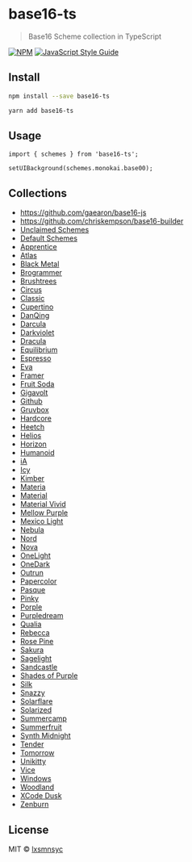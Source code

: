 # base16-ts

> Base16 Scheme collection in TypeScript

[![NPM](https://img.shields.io/npm/v/base16-ts.svg)](https://www.npmjs.com/package/base16-ts) [![JavaScript Style Guide](https://badgen.net/badge/code%20style/airbnb/ff5a5f?icon=airbnb)](https://github.com/airbnb/javascript)

## Install

```bash
npm install --save base16-ts
```

```bash
yarn add base16-ts
```

## Usage

```tsx
import { schemes } from 'base16-ts';

setUIBackground(schemes.monokai.base00);
```

## Collections

- https://github.com/gaearon/base16-js
- https://github.com/chriskempson/base16-builder
- [Unclaimed Schemes](https://github.com/chriskempson/base16-unclaimed-schemes)
- [Default Schemes](https://github.com/chriskempson/base16-default-schemes)
- [Apprentice](https://github.com/casonadams/base16-apprentice-scheme)
- [Atlas](https://github.com/ajlende/base16-atlas-scheme)
- [Black Metal](https://github.com/metalelf0/base16-black-metal-scheme)
- [Brogrammer](https://github.com/vviikk/base16-brogrammer-scheme)
- [Brushtrees](https://github.com/whiteabelincoln/base16-brushtrees-scheme)
- [Circus](https://github.com/stepchowfun/base16-circus-scheme)
- [Classic](https://github.com/detly/base16-classic-scheme)
- [Cupertino](https://github.com/Defman21/base16-cupertino-scheme)
- [DanQing](https://github.com/CosmosAtlas/base16-danqing-scheme)
- [Darcula](https://github.com/casonadams/base16-darcula-scheme)
- [Darkviolet](https://github.com/ruler501/base16-darkviolet-scheme)
- [Dracula](https://github.com/dracula/base16-dracula-scheme)
- [Equilibrium](https://github.com/carloabelli/base16-equilibrium-scheme)
- [Espresso](https://github.com/alexmirrington/base16-espresso-scheme)
- [Eva](https://github.com/kjakapat/base16-eva-scheme)
- [Framer](https://github.com/jssee/base16-framer-scheme)
- [Fruit Soda](https://github.com/jozip/base16-fruit-soda-scheme)
- [Gigavolt](https://github.com/maxwells-daemons/base16-gigavolt-scheme)
- [Github](https://github.com/Defman21/base16-github-scheme)
- [Gruvbox](https://github.com/dawikur/base16-gruvbox-scheme)
- [Hardcore](https://github.com/callerc1/base16-hardcore-scheme)
- [Heetch](https://github.com/tealeg/base16-heetch-scheme)
- [Helios](https://github.com/reyemxela/base16-helios-scheme)
- [Horizon](https://github.com/michael-ball/base16-horizon-scheme)
- [Humanoid](https://github.com/humanoid-colors/base16-humanoid-schemes)
- [iA](https://github.com/arzg/base16-ia-scheme)
- [Icy](https://github.com/icyphox/base16-icy-scheme)
- [Kimber](https://github.com/akhsiM/base16-kimber-scheme)
- [Materia](https://github.com/Defman21/base16-materia-scheme)
- [Material](https://github.com/ntpeters/base16-materialtheme-scheme)
- [Material Vivid](https://github.com/joshyrobot/base16-material-vivid-scheme)
- [Mellow Purple](https://github.com/gidsi/base16-mellow-scheme)
- [Mexico Light](https://github.com/drzel/base16-mexico-light-scheme)
- [Nebula](https://github.com/Misterio77/base16-nebula-scheme)
- [Nord](https://github.com/ada-lovecraft/base16-nord-scheme)
- [Nova](https://github.com/gessig/base16-nova-scheme)
- [OneLight](https://github.com/purpleKarrot/base16-one-light-scheme)
- [OneDark](https://github.com/LalitMaganti/base16-onedark-scheme)
- [Outrun](https://github.com/hugodelahousse/base16-outrun-schemes)
- [Papercolor](https://github.com/jonleopard/base16-papercolor-scheme)
- [Pasque](https://github.com/Misterio77/base16-pasque-scheme)
- [Pinky](https://github.com/b3nj5m1n/base16-pinky-scheme)
- [Porple](https://github.com/AuditeMarlow/base16-porple-scheme)
- [Purpledream](https://github.com/archmalet/base16-purpledream-scheme)
- [Qualia](https://github.com/isaacwhanson/base16-qualia-scheme)
- [Rebecca](https://github.com/vic/base16-rebecca)
- [Rose Pine](https://github.com/edunfelt/base16-rose-pine-scheme)
- [Sakura](https://github.com/Misterio77/base16-sakura-scheme)
- [Sagelight](https://github.com/cveldy/base16-sagelight-scheme)
- [Sandcastle](https://github.com/gessig/base16-sandcastle-scheme)
- [Shades of Purple](https://github.com/ahmadawais/base16-shades-of-purple)
- [Silk](https://github.com/Misterio77/base16-silk-scheme)
- [Snazzy](https://github.com/chawyehsu/base16-snazzy-scheme)
- [Solarflare](https://github.com/mnussbaum/base16-solarflare-scheme)
- [Solarized](https://github.com/arzg/base16-solarized-scheme)
- [Summercamp](https://github.com/zoefiri/base16-sc)
- [Summerfruit](https://github.com/cscorley/base16-summerfruit-scheme)
- [Synth Midnight](https://github.com/michael-ball/base16-synth-midnight-scheme)
- [Tender](https://github.com/DanManN/base16-tender-scheme)
- [Tomorrow](https://github.com/chriskempson/base16-tomorrow-scheme)
- [Unikitty](https://github.com/joshwlewis/base16-unikitty)
- [Vice](https://github.com/Thomashighbaugh/base16-vice-scheme)
- [Windows](https://github.com/C-Fergus/base16-windows-scheme)
- [Woodland](https://github.com/jcornwall/base16-woodland-scheme)
- [XCode Dusk](https://github.com/gonsie/base16-xcode-dusk-scheme)
- [Zenburn](https://github.com/elnawe/base16-zenburn-scheme)

## License

MIT © [lxsmnsyc](https://github.com/lxsmnsyc)
